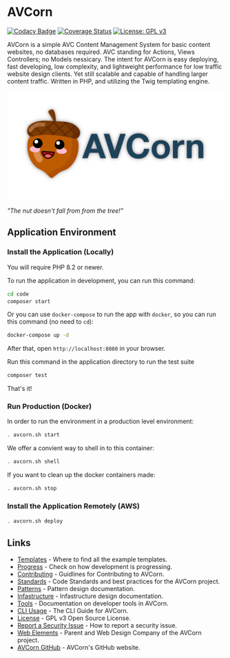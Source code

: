 # AVCorn

[![Codacy Badge](https://app.codacy.com/project/badge/Grade/2b09c4fbdcf94ae18406ae47b986be83)](https://app.codacy.com/gh/blaher/avcorn/dashboard?utm_source=gh&utm_medium=referral&utm_content=&utm_campaign=Badge_grade)
[![Coverage Status](https://coveralls.io/repos/github/AVCorn/avcorn/badge.svg?branch=main)](https://coveralls.io/github/AVCorn/avcorn?main)
[![License: GPL v3](https://img.shields.io/badge/License-GPLv3-blue.svg)](https://www.gnu.org/licenses/gpl-3.0)

AVCorn is a simple AVC Content Management System for basic content websites, no databases required.
AVC standing for Actions, Views Controllers; no Models nessicary.
The intent for AVCorn is easy deploying, fast developing, low complexity, and lightweight performance for low traffic website design clients.
Yet still scalable and capable of handling larger content traffic.
Written in PHP, and utilizing the Twig templating engine.

![AVCorn Logo](docs/images/github-card.png "The nut doesn't fall from from the tree!")

_"The nut doesn't fall from from the tree!"_

## Application Environment

### Install the Application (Locally)

You will require PHP 8.2 or newer.

To run the application in development, you can run this command:

```bash
cd code
composer start
```

Or you can use `docker-compose` to run the app with `docker`, so you can run this command (no need to `cd`):
```bash
docker-compose up -d
```
After that, open `http://localhost:8080` in your browser.

Run this command in the application directory to run the test suite

```bash
composer test
```

That's it!

### Run Production (Docker)

In order to run the environment in a production level environment:
```bash
. avcorn.sh start
```

We offer a convient way to shell in to this container:
```bash
. avcorn.sh shell
```

If you want to clean up the docker containers made:
```bash
. avcorn.sh stop
```

### Install the Application Remotely (AWS)

```bash
. avcorn.sh deploy
```

## Links

*   [Templates](https://github.com/avcorn/avcorn-templates) - Where to find all the example templates.
*   [Progress](docs/TODO.md) - Check on how development is progressing.
*   [Contributing](docs/CONTRIBUTING.md) - Guidlines for Contributing to AVCorn.
*   [Standards](docs/STANDARDS.md) - Code Standards and best practices for the AVCorn project.
*   [Patterns](docs/PATTERNS.md) - Pattern design documentation.
*   [Infastructure](docs/INFASTRUCTURE.md) - Infastructure design documentation.
*   [Tools](docs/TOOLS.md) - Documentation on developer tools in AVCorn.
*   [CLI Usage](docs/CLI.md) - The CLI Guide for AVCorn.
*   [License](docs/LICENSE.md) - GPL v3 Open Source License.
*   [Report a Security Issue](docs/SECURITY.md) - How to report a security issue.
*   [Web Elements](http://webelements.agency) - Parent and Web Design Company of the AVCorn project.
*   [AVCorn GitHub](https://github.com/avcorn/avcorn) - AVCorn's GitHub website.
